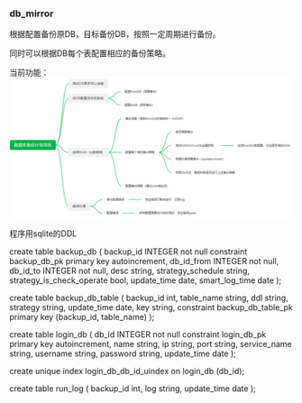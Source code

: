 ### db_mirror
根据配置备份原DB，目标备份DB，按照一定周期进行备份。

同时可以根据DB每个表配置相应的备份策略。

当前功能：
![Image text](https://raw.githubusercontent.com/kealuya/db_mirror/master/img/design.png)

程序用sqlite的DDL

create table backup_db
(
	backup_id INTEGER not null
		constraint backup_db_pk
			primary key autoincrement,
	db_id_from INTEGER not null,
	db_id_to INTEGER not null,
	desc string,
	strategy_schedule string,
	strategy_is_check_operate bool,
	update_time date,
	smart_log_time date
);

create table backup_db_table
(
	backup_id int,
	table_name string,
	ddl string,
	strategy string,
	update_time date,
	key string,
	constraint backup_db_table_pk
		primary key (backup_id, table_name)
);

create table login_db
(
	db_id INTEGER not null
		constraint login_db_pk
			primary key autoincrement,
	name string,
	ip string,
	port string,
	service_name string,
	username string,
	password string,
	update_time date
);

create unique index login_db_db_id_uindex
	on login_db (db_id);

create table run_log
(
	backup_id int,
	log string,
	update_time date
);


